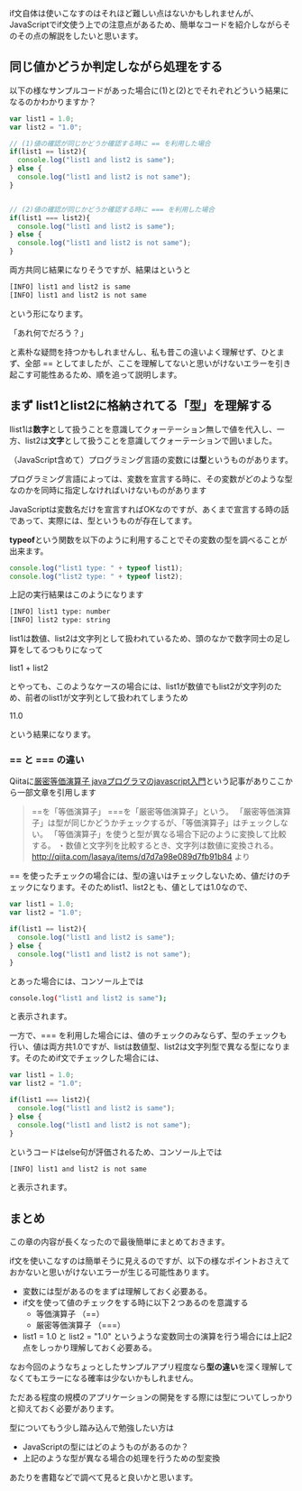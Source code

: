 if文自体は使いこなすのはそれほど難しい点はないかもしれませんが、JavaScriptでif文使う上での注意点があるため、簡単なコードを紹介しながらそのその点の解説をしたいと思います。

## 同じ値かどうか判定しながら処理をする

以下の様なサンプルコードがあった場合に(1)と(2)とでそれぞれどういう結果になるのかわかりますか？

```javascript
var list1 = 1.0;
var list2 = "1.0";

// (1)値の確認が同じかどうか確認する時に == を利用した場合
if(list1 == list2){
  console.log("list1 and list2 is same");
} else {
  console.log("list1 and list2 is not same");
}


// (2)値の確認が同じかどうか確認する時に === を利用した場合
if(list1 === list2){
  console.log("list1 and list2 is same");
} else {
  console.log("list1 and list2 is not same");
}
```

両方共同じ結果になりそうですが、結果はというと

```sh
[INFO] list1 and list2 is same
[INFO] list1 and list2 is not same
```
という形になります。

「あれ何でだろう？」

と素朴な疑問を持つかもしれませんし、私も昔この違いよく理解せず、ひとまず、全部 == としてましたが、ここを理解してないと思いがけないエラーを引き起こす可能性あるため、順を追って説明します。

## まず list1とlist2に格納されてる「型」を理解する

llist1は**数字**として扱うことを意識してクォーテーション無しで値を代入し、一方、list2は**文字**として扱うことを意識してクォーテーションで囲いました。

（JavaScript含めて）プログラミング言語の変数には**型**というものがあります。

プログラミング言語によっては、変数を宣言する時に、その変数がどのような型なのかを同時に指定しなければいけないものがあります

JavaScriptは変数名だけを宣言すればOKなのですが、あくまで宣言する時の話であって、実際には、型というものが存在してます。

**typeof**という関数を以下のように利用することでその変数の型を調べることが出来ます。

```javascript
console.log("list1 type: " + typeof list1);
console.log("list2 type: " + typeof list2);
```

上記の実行結果はこのようになります

```sh
[INFO] list1 type: number
[INFO] list2 type: string
```

list1は数値、list2は文字列として扱われているため、頭のなかで数字同士の足し算をしてるつもりになって

list1 + list2

とやっても、このようなケースの場合には、list1が数値でもlist2が文字列のため、前者のlist1が文字列として扱われてしまうため

11.0

という結果になります。

<div style="page-break-before: always"></div>

### == と === の違い

Qiitaに[厳密等価演算子 javaプログラマのjavascript入門](http://qiita.com/lasaya/items/d7d7a98e089d7fb91b84)という記事がありここから一部文章を引用します

> ==を「等価演算子」
> ===を「厳密等価演算子」という。
> 「厳密等価演算子」は型が同じかどうかチェックするが、「等価演算子」はチェックしない。
> 「等価演算子」を使うと型が異なる場合下記のように変換して比較する。
> ・数値と文字列を比較するとき、文字列は数値に変換される。
> http://qiita.com/lasaya/items/d7d7a98e089d7fb91b84 より


== を使ったチェックの場合には、型の違いはチェックしないため、値だけのチェックになります。そのためlist1、list2とも、値としては1.0なので、

```javascript
var list1 = 1.0;
var list2 = "1.0";

if(list1 == list2){
  console.log("list1 and list2 is same");
} else {
  console.log("list1 and list2 is not same");
}
```

とあった場合には、コンソール上では

```sh
console.log("list1 and list2 is same");
```
と表示されます。

一方で、=== を利用した場合には、値のチェックのみならず、型のチェックも行い、値は両方共1.0ですが、listは数値型、list2は文字列型で異なる型になります。そのためif文でチェックした場合には、
```javascript
var list1 = 1.0;
var list2 = "1.0";

if(list1 === list2){
  console.log("list1 and list2 is same");
} else {
  console.log("list1 and list2 is not same");
}
```
というコードはelse句が評価されるため、コンソール上では

```sh
[INFO] list1 and list2 is not same
```
と表示されます。


## まとめ

この章の内容が長くなったので最後簡単にまとめておきます。

if文を使いこなすのは簡単そうに見えるのですが、以下の様なポイントおさえておかないと思いがけないエラーが生じる可能性あります。

- 変数には型があるのをまずは理解しておく必要ある。
- if文を使って値のチェックをする時に以下２つあるのを意識する
  - 等価演算子 （==）
  - 厳密等価演算子 （===）
- list1 = 1.0 と list2 = "1.0" というような変数同士の演算を行う場合には上記2点をしっかり理解しておく必要ある。

なお今回のようなちょっとしたサンプルアプリ程度なら**型の違い**を深く理解してなくてもエラーになる確率は少ないかもしれません。

ただある程度の規模のアプリケーションの開発をする際には型についてしっかりと抑えておく必要があります。

型についてもう少し踏み込んで勉強したい方は

- JavaScriptの型にはどのようものがあるのか？
- 上記のような型が異なる場合の処理を行うための型変換

あたりを書籍などで調べて見ると良いかと思います。
